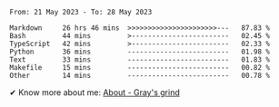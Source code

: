<!--START_SECTION:waka-->

```text
From: 21 May 2023 - To: 28 May 2023

Markdown     26 hrs 46 mins  >>>>>>>>>>>>>>>>>>>>>>---   87.83 %
Bash         44 mins         >------------------------   02.45 %
TypeScript   42 mins         >------------------------   02.33 %
Python       36 mins         -------------------------   01.98 %
Text         33 mins         -------------------------   01.83 %
Makefile     15 mins         -------------------------   00.82 %
Other        14 mins         -------------------------   00.78 %
```

<!--END_SECTION:waka-->

<!-- [![grayxu's github stats](https://github-readme-stats.vercel.app/api?username=grayxu&count_private=true&show_icons=true)](https://github.com/grayxu) -->

✔ Know more about me: [About - Gray's grind](https://www.grayxu.cn/)
